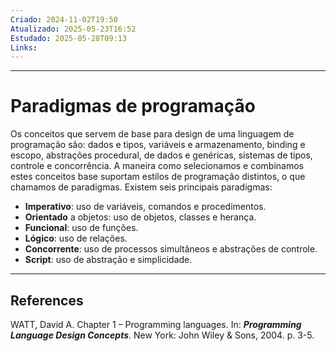 ```yaml
---
Criado: 2024-11-02T19:50
Atualizado: 2025-05-23T16:52
Estudado: 2025-05-28T09:13
Links:
---
```

---
# Paradigmas de programação

Os conceitos que servem de base para design de uma linguagem de programação são: dados e tipos, variáveis e armazenamento, binding e escopo, abstrações procedural, de dados e genéricas, sistemas de tipos, controle e concorrência. A maneira como selecionamos e combinamos estes conceitos base suportam estilos de programação distintos, o que chamamos de paradigmas. Existem seis principais paradigmas:

- **Imperativo**: uso de variáveis, comandos e procedimentos.
- **Orientado** a objetos: uso de objetos, classes e herança.
- **Funcional**: uso de funções.
- **Lógico**: uso de relações.
- **Concorrente**: uso de processos simultâneos e abstrações de controle.
- **Script**: uso de abstração e simplicidade.

---
## References

WATT, David A. Chapter 1 – Programming languages. In: **_Programming Language Design Concepts_**. New York: John Wiley & Sons, 2004. p. 3-5.